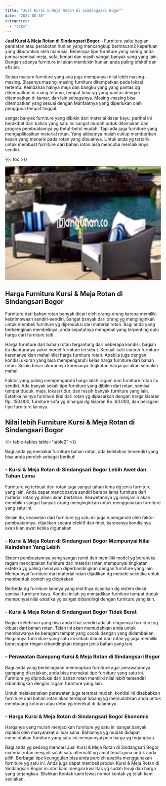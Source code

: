 ```yaml
---
title: "Jual Kursi & Meja Rotan di Sindangsari Bogor"
date: "2024-08-30"
categories: 
  - "toko"
---
```


**Jual Kursi & Meja Rotan di Sindangsari Bogor** – Furniture yaitu bagian peralatan atau perabotan hunian yang mencangkup bermacam2 keperluan yang dibutuhkan oleh manusia. Beberapa tipe furniture yang sering anda jumpai semisal meja, sofa, lemari dan masih sangat banyak yang yang lain. Dengan adanya furniture ini akan membikin hunian anda paling efektif dan efisien.

Setiap macam furniture yang ada juga mempunyai nilai lebih masing-masing. Biasanya masing-masing furniture ditempatkan pada lokasi tertentu. Keindahan halnya meja dan bangku yang yang pantas dg ditempatkan di ruang tetamu, tempat tidur yg yang pantas dengan ditempatkan di kamar, dan lain sebagainya. Masing-masing bisa ditempatkan yang sesuai dengan Manfaatnya yang diperlukan oleh pengguna tempat tinggal.

sangat banyak furniture yang dibikin dari material dasar kayu, perihal ini berakibat dari bahan yang satu ini sangat mudah untuk ditemukan dan progres pembuatannya yg betul-betul mudah. Tapi ada juga furniture yang mengaplikasikan material rotan. Yang akibatnya malah cukup memberikan kesan yang menarik pada rotan yang dibuatnya. Untuk anda yg tertarik untuk membuat furniture dari bahan rotan bisa mencoba membikinnya sendiri.

{{< toc >}}

![Jual Kursi & Meja Rotan di Sindangsari Bogor](/images/kursi-meja-rotan-murah11.png)

## Harga Furniture Kursi & Meja Rotan di Sindangsari Bogor

Furniture dari bahan rotan banyak dicari oleh orang-orang karena memiliki keistimewaan sendiri-sendiri. Sangat banyak dari orang yg menginginkan untuk membeli furniture yg diproduksi dari material rotan. Bagi anda yang berkeinginan membelinya, anda sepatutnya mengenal yang terpenting dulu harga dari furniture tadi.

Harga furniture dari bahan rotan tergantung dari beberapa kondisi, bagian itu diantaranya yakni model furniture tersebut. Kecuali sulit contoh furniture karenanya kian mahal nilai harga furniture rotan. Apabila juga dengan kondisi ukuran yang bisa mempengaruhi kelas harga furniture dari bahan rotan. Selain besar ukurannya karenanya tingkatan harganya akan semakin mahal.

Faktor yang paling mempengaruhi harga ialah ragam dari furniture rotan itu sendiri. Ada banyak sekali tipe furniture yang dibikin dari rotan, semisal tempat duduk, meja, lokasi tidur, dan masih banyak furniture yang lain. Estetika halnya furniture tirai dari rotan yg dipasarkan dengan harga kisaran Rp. 150.000, furniture sofa yg dihargai dg kisaran Rp. 60.000, dan beragam tipe furniture lainnya.

## Nilai lebih Furniture Kursi & Meja Rotan di Sindangsari Bogor

{{< table-tables table="table2" >}}

Bagi anda yg memakai furniture bahan rotan, ada kelebihan tersendiri yang bisa anda peroleh sebagai berikut!

### \- Kursi & Meja Rotan di Sindangsari Bogor Lebih Awet dan Tahan Lama

Furniture yg terbuat dari rotan juga sangat tahan lama dg jenis furniture yang lain. Anda dapat mencobanya sendiri berapa lama furniture dari material rotan yg dibeli akan bertahan. Keawetannya yg menjamin akan membikin sangat banyak orang menginginkan untuk menggunakan furniture yang satu ini.

Selain itu, keawetan dari furniture yg satu ini juga dipengaruhi oleh faktor pembuatannya. dijadikan secara efektif dan rinci, karenanya kondisinya akan kian awet ketika digunakan.

### \- Kursi & Meja Rotan di Sindangsari Bogor Mempunyai Nilai Keindahan Yang Lebih

Sistem pembuatannya yang sangat rumit dan memiliki model yg beraneka ragam menciptakan furniture dari material rotan mempunyai tingkatan estetika yg paling menawan diperbandingkan dengan furniture yang lain. Mempunyai furniture dari material rotan dijadikan dg metode seketika untuk membentuk contoh yg diciptakan.

Berbeda dg furniture lainnya yang motifnya dijadikan dg sistem diukir semisal furniture kayu. Kondisi inilah yg menjadikan furniture tempat duduk mempunyai nilai estetika yg sangat dibandingi dengan furniture yang lain.

### \- Kursi & Meja Rotan di Sindangsari Bogor Tidak Berat

Bagian kelebihan yang bisa anda lihat sendiri adalah ringannya furniture yg dibuat dari bahan rotan. Telah ini akan memudahkan anda untuk membawanya ke beragam tempat yang cocok dengan yang didambakan. Ringannya funrniture yang satu ini sebab dibuat dari rotan yg juga memiliki berat super ringan dibandingkan dengan jenis bahan yang lain.

### \- Perawatan Gampang Kursi & Meja Rotan di Sindangsari Bogor

Bagi anda yang berkeinginan menerapkan furniture agar perawatannya gampang dikerjakan, anda bisa memakai tipe furniture yang satu ini. Furniture yg diproduksi dari bahan rotan memiliki nilai lebih tersendiri dibandingkan dengan ragam furniture yang lain.

Untuk melaksanakan perawatan juga teramat mudah, kondisi ini disebabkan furniture dari bahan rotan akan terdapat lubang yg memudahkan anda untuk membuang kotoran atau debu yg merekat di dalamnya.

### \- Harga Kursi & Meja Rotan di Sindangsari Bogor Ekonomis

Harganya yang murah menjadikan furniture yg satu ini sangat banyak dipakai oleh masyarakat di luar sana. Bahannya yg mudah didapat menciptakan furniture yang satu ini mempunyai poin harga yg terjangkau.

Bagi anda yg sedang mencari Jual Kursi & Meja Rotan di Sindangsari Bogor, material rotan menjadi salah satu alternatif yg amat tepat guna untuk anda pilih. Berbagai tipe keunggulan bisa anda peroleh apabila menggunakan furniture yg satu ini. Anda juga dapat membeli produk Kursi & Meja Rotan di Sindangsari Bogor ini dari kami dengan kwalitas yg sudah teruji dan harga yang terjangkau. Silahkan Kontak kami lewat nomor kontak yg telah kami sediakan.
